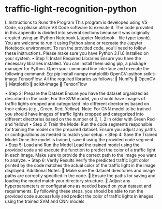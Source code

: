 # traffic-light-recognition-python

I.	Instructions to Runs the Program
This program is developed using VS Code, so please utilize VS Code software to execute it. The code provided in this appendix is divided into several sections because it was originally created using an IPython Notebook (Jupyter Notebook – file type: ipynb). You are welcome to run it using Python alone or recreate the Jupyter Notebook environment.
To run the provided code, you'll need to follow these instructions. Please make sure you have Python 3.11.6 installed on your system.
•	Step 1: Install Required Libraries
Ensure you have the necessary libraries installed. You can install them using pip, a package manager for Python. Open your command line interface and execute the following command:
Eg: pip install numpy matplotlib OpenCV-python scikit-image TensorFlow.
All the required libraries as follows:
	NumPy
	OpenCV
	Matplotlib
	scikit-image
	TensorFlow

•	Step 2: Prepare the Dataset
Ensure you have the dataset organized as described in the code. For the SVM model, you should have images of traffic lights cropped and categorized into different directories based on their colors (e.g., Green, Red, Yellow). 
Note: For CNN model to be trained you should have images of traffic lights cropped and categorized into different directories based on the number of 0, 1, 2 in order with Green Red and Yellow)
•	Step 3: Train the Model
Run the code segments responsible for training the model on the prepared dataset. Ensure you adjust any paths or configurations as needed to match your setup.
•	Step 4: Save the Trained Model
Once the model is trained, save it using the provided code segment.
•	Step 5: Load and Run the Model
Load the trained model using the provided code and execute the function to predict the color of a traffic light in each image. Make sure to provide the correct path to the image you want to analyze.
•	Step 6: Verify Results
Verify the predicted traffic light color printed by the code matches the actual color of the traffic light in the image displayed.
Additional Notes:
	Make sure the dataset directories and image paths are correctly specified in the code.
	Ensure the paths for saving and loading the model match your directory structure.
	Adjust any hyperparameters or configurations as needed based on your dataset and requirements.
By following these steps, you should be able to run the provided code successfully and predict the color of traffic lights in images using the trained SVM and CNN models.
